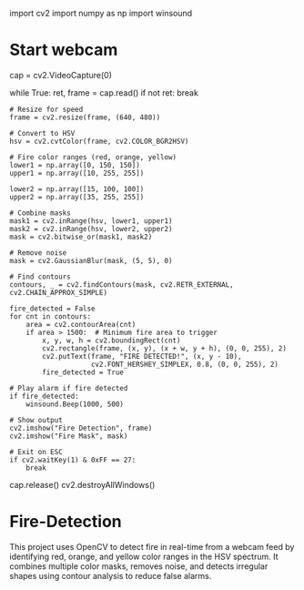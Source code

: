 import cv2
import numpy as np
import winsound

# Start webcam
cap = cv2.VideoCapture(0)

while True:
    ret, frame = cap.read()
    if not ret:
        break

    # Resize for speed
    frame = cv2.resize(frame, (640, 480))

    # Convert to HSV
    hsv = cv2.cvtColor(frame, cv2.COLOR_BGR2HSV)

    # Fire color ranges (red, orange, yellow)
    lower1 = np.array([0, 150, 150])
    upper1 = np.array([10, 255, 255])

    lower2 = np.array([15, 100, 100])
    upper2 = np.array([35, 255, 255])

    # Combine masks
    mask1 = cv2.inRange(hsv, lower1, upper1)
    mask2 = cv2.inRange(hsv, lower2, upper2)
    mask = cv2.bitwise_or(mask1, mask2)

    # Remove noise
    mask = cv2.GaussianBlur(mask, (5, 5), 0)

    # Find contours
    contours, _ = cv2.findContours(mask, cv2.RETR_EXTERNAL, cv2.CHAIN_APPROX_SIMPLE)

    fire_detected = False
    for cnt in contours:
        area = cv2.contourArea(cnt)
        if area > 1500:  # Minimum fire area to trigger
            x, y, w, h = cv2.boundingRect(cnt)
            cv2.rectangle(frame, (x, y), (x + w, y + h), (0, 0, 255), 2)
            cv2.putText(frame, "FIRE DETECTED!", (x, y - 10),
                        cv2.FONT_HERSHEY_SIMPLEX, 0.8, (0, 0, 255), 2)
            fire_detected = True

    # Play alarm if fire detected
    if fire_detected:
        winsound.Beep(1000, 500)

    # Show output
    cv2.imshow("Fire Detection", frame)
    cv2.imshow("Fire Mask", mask)

    # Exit on ESC
    if cv2.waitKey(1) & 0xFF == 27:
        break

cap.release()
cv2.destroyAllWindows()
# Fire-Detection
This project uses OpenCV to detect fire in real-time from a webcam feed by identifying red, orange, and yellow color ranges in the HSV spectrum. It combines multiple color masks, removes noise, and detects irregular shapes using contour analysis to reduce false alarms.
